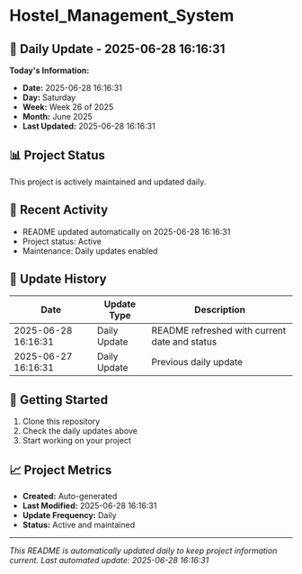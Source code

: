 # Hostel_Management_System

## 📅 Daily Update - 2025-06-28 16:16:31

**Today's Information:**
- **Date:** 2025-06-28 16:16:31
- **Day:** Saturday
- **Week:** Week 26 of 2025
- **Month:** June 2025
- **Last Updated:** 2025-06-28 16:16:31

## 📊 Project Status

This project is actively maintained and updated daily.

## 🚀 Recent Activity

- README updated automatically on 2025-06-28 16:16:31
- Project status: Active
- Maintenance: Daily updates enabled

## 📝 Update History

| Date | Update Type | Description |
|------|-------------|-------------|
| 2025-06-28 16:16:31 | Daily Update | README refreshed with current date and status |
| 2025-06-27 16:16:31 | Daily Update | Previous daily update |

## 🔧 Getting Started

1. Clone this repository
2. Check the daily updates above
3. Start working on your project

## 📈 Project Metrics

- **Created:** Auto-generated
- **Last Modified:** 2025-06-28 16:16:31
- **Update Frequency:** Daily
- **Status:** Active and maintained

---

*This README is automatically updated daily to keep project information current.*
*Last automated update: 2025-06-28 16:16:31*
